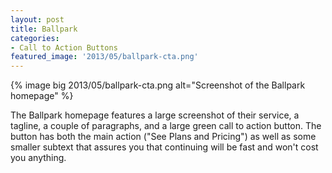 ```yaml
---
layout: post
title: Ballpark
categories:
- Call to Action Buttons
featured_image: '2013/05/ballpark-cta.png'
---
```

{% image big 2013/05/ballpark-cta.png alt="Screenshot of the Ballpark homepage" %}

The Ballpark homepage features a large screenshot of their service, a tagline, a couple of paragraphs, and a large green call to action button. The button has both the main action ("See Plans and Pricing") as well as some smaller subtext that assures you that continuing will be fast and won't cost you anything.